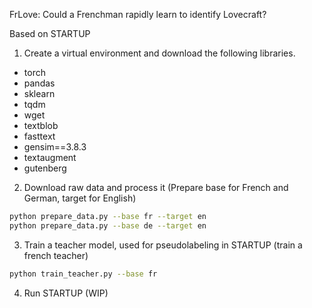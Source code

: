 FrLove: Could a Frenchman rapidly learn to identify Lovecraft?

Based on STARTUP

1. Create a virtual environment and download the following libraries.

- torch
- pandas
- sklearn
- tqdm
- wget
- textblob
- fasttext
- gensim==3.8.3
- textaugment
- gutenberg

2. Download raw data and process it (Prepare base for French and German, target for English)

```sh
python prepare_data.py --base fr --target en
python prepare_data.py --base de --target en
```

3. Train a teacher model, used for pseudolabeling in STARTUP (train a french teacher)

```sh
python train_teacher.py --base fr
```

4. Run STARTUP (WIP)
